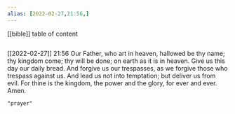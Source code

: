 ```yaml
---
alias: [2022-02-27,21:56,]
---
```

[[bible]]
table of content
```toc
```

[[2022-02-27]] 21:56
Our Father, who art in heaven,
hallowed be thy name;
thy kingdom come;
thy will be done;
on earth as it is in heaven.
Give us this day our daily bread.
And forgive us our trespasses,
as we forgive those who trespass against us.
And lead us not into temptation;
but deliver us from evil.
For thine is the kingdom,
the power and the glory,
for ever and ever.
Amen.
```query
"prayer"
```
